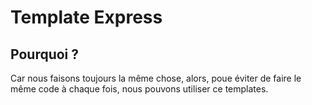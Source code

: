 # Template Express

## Pourquoi ?

Car nous faisons toujours la même chose, alors, poue éviter de faire le même code à chaque fois, nous pouvons utiliser ce templates.
